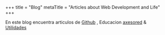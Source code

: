+++
title = "Blog"
metaTitle = "Articles about Web Development and Life"
+++

En este blog encuentra articulos de  [Github](/categories/github) , Educacion [axesored](/categories/separaciones) & [Utilidades](/categories/utilidades)
